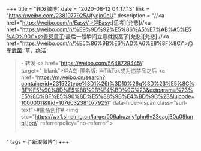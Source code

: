 +++
title = "转发微博"
date = "2020-08-12 04:17:13"
link = "https://weibo.com/2381077925/Jfyqin0oU"
description = "//<a href=\"https://weibo.com/n/Easy\">@Easy</a>:[思考][允悲]//<a href=\"https://weibo.com/n/%E9%9D%92%E5%86%A5%E7%AB%A5%E5%AD%90\">@青冥童子</a>:最后一段瞬间立意就拔高了[允悲][允悲] //<a href=\"https://weibo.com/n/%E5%86%9B%E6%AD%A6%E8%8F%8C\">@军武菌</a>: 草，绝活<br><blockquote> - 转发 <a href=\"https://weibo.com/5648729445\" target=\"_blank\">@A岛-匿名版</a>: 当TikTok成为违禁品之后 <a href=\"https://m.weibo.cn/search?containerid=231522type%3D1%26t%3D10%26q%3D%23%E5%8C%BF%E5%90%8D%E5%88%9B%E4%BD%9C%23&extparam=%23%E5%8C%BF%E5%90%8D%E5%88%9B%E4%BD%9C%23&luicode=10000011&lfid=1076032381077925\" data-hide><span class=\"surl-text\">#匿名创作#</span></a> <img src=\"https://wx1.sinaimg.cn/large/006ahuzrly1ghn6v23cagj30u09lunpj.jpg\" referrerpolicy=\"no-referrer\"><br><br></blockquote>"
tags = ["新浪微博"]
+++

